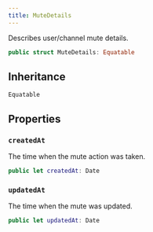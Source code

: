 ```yaml
---
title: MuteDetails
---
```


Describes user/channel mute details.

``` swift
public struct MuteDetails: Equatable 
```

## Inheritance

`Equatable`

## Properties

### `createdAt`

The time when the mute action was taken.

``` swift
public let createdAt: Date
```

### `updatedAt`

The time when the mute was updated.

``` swift
public let updatedAt: Date
```
